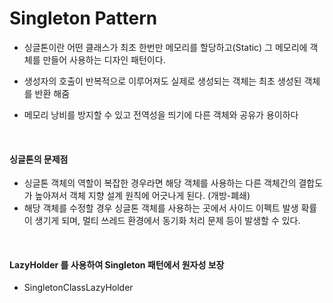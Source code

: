 # Singleton Pattern

- 싱글톤이란 어떤 클래스가 최초 한번만 메모리를 할당하고(Static) 그 메모리에 객체를 만들어 사용하는 디자인 패턴이다.

- 생성자의 호출이 반복적으로 이루어져도 실제로 생성되는 객체는 최초 생성된 객체를 반환 해줌

- 메모리 낭비를 방지할 수 있고 전역성을 띄기에 다른 객체와 공유가 용이하다

<br>

#### 싱글톤의 문제점
- 싱글톤 객체의 역할이 복잡한 경우라면 해당 객체를 사용하는 다른 객체간의 결합도가 높아져서 객체 지향 설계 원칙에
    어긋나게 된다. (개방-폐쇄)
- 해당 객체를 수정할 경우 싱글톤 객체를 사용하는 곳에서 사이드 이펙트 발생 확률이 생기게 되며,
    멀티 쓰레드 환경에서 동기화 처리 문제 등이 발생할 수 있다.

<br>

#### LazyHolder 를 사용하여 Singleton 패턴에서 원자성 보장
- SingletonClassLazyHolder